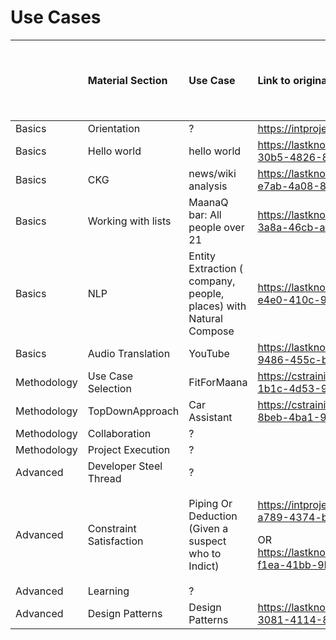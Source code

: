 # Use Cases

<table>
  <thead>
    <tr>
      <th style="text-align:left"></th>
      <th style="text-align:left">Material Section</th>
      <th style="text-align:left">Use Case</th>
      <th style="text-align:left">Link to original workspace</th>
      <th style="text-align:left">Does it need to be recreated on cstraining</th>
    </tr>
  </thead>
  <tbody>
    <tr>
      <td style="text-align:left">Basics</td>
      <td style="text-align:left">Orientation</td>
      <td style="text-align:left">?</td>
      <td style="text-align:left"><a href="https://intprojectsdev01.knowledge.maana.io/login">https://intprojectsdev01.knowledge.maana.io/login</a>
      </td>
      <td style="text-align:left">no</td>
    </tr>
    <tr>
      <td style="text-align:left">Basics</td>
      <td style="text-align:left">Hello world</td>
      <td style="text-align:left">hello world</td>
      <td style="text-align:left"><a href="https://lastknowngood.knowledge.maana.io/workspace/4b67f284-30b5-4826-8937-3573b405788d">https://lastknowngood.knowledge.maana.io/workspace/4b67f284-30b5-4826-8937-3573b405788d</a>
      </td>
      <td style="text-align:left">yes</td>
    </tr>
    <tr>
      <td style="text-align:left">Basics</td>
      <td style="text-align:left">CKG</td>
      <td style="text-align:left">news/wiki analysis</td>
      <td style="text-align:left"><a href="https://lastknowngood.knowledge.maana.io/workspace/f3a0dae1-e7ab-4a08-8511-8f24bc6e6974">https://lastknowngood.knowledge.maana.io/workspace/f3a0dae1-e7ab-4a08-8511-8f24bc6e6974</a>
      </td>
      <td style="text-align:left">yes</td>
    </tr>
    <tr>
      <td style="text-align:left">Basics</td>
      <td style="text-align:left">Working with lists</td>
      <td style="text-align:left">MaanaQ bar: All people over 21</td>
      <td style="text-align:left"><a href="https://lastknowngood.knowledge.maana.io/workspace/d5a3e4bd-3a8a-46cb-a06e-a96539cc6359">https://lastknowngood.knowledge.maana.io/workspace/d5a3e4bd-3a8a-46cb-a06e-a96539cc6359</a>
      </td>
      <td style="text-align:left">yes</td>
    </tr>
    <tr>
      <td style="text-align:left">Basics</td>
      <td style="text-align:left">NLP</td>
      <td style="text-align:left">Entity Extraction ( company, people, places) with Natural Compose</td>
      <td
      style="text-align:left"><a href="https://lastknowngood.knowledge.maana.io/workspace/45458995-e4e0-410c-915f-dacb1f155357">https://lastknowngood.knowledge.maana.io/workspace/45458995-e4e0-410c-915f-dacb1f155357</a>
        </td>
        <td style="text-align:left">no</td>
    </tr>
    <tr>
      <td style="text-align:left">Basics</td>
      <td style="text-align:left">Audio Translation</td>
      <td style="text-align:left">YouTube</td>
      <td style="text-align:left"><a href="https://lastknowngood.knowledge.maana.io/workspace/37ae5256-9486-455c-b4a9-a4d76784a5ad">https://lastknowngood.knowledge.maana.io/workspace/37ae5256-9486-455c-b4a9-a4d76784a5ad</a>
      </td>
      <td style="text-align:left">no</td>
    </tr>
    <tr>
      <td style="text-align:left">Methodology</td>
      <td style="text-align:left">Use Case Selection</td>
      <td style="text-align:left">FitForMaana</td>
      <td style="text-align:left"><a href="https://cstraining01.knowledge.maana.io/workspace/590b64de-1b1c-4d53-90ee-58a088115fa7">https://cstraining01.knowledge.maana.io/workspace/590b64de-1b1c-4d53-90ee-58a088115fa7</a>
      </td>
      <td style="text-align:left">no</td>
    </tr>
    <tr>
      <td style="text-align:left">Methodology</td>
      <td style="text-align:left">TopDownApproach</td>
      <td style="text-align:left">Car Assistant</td>
      <td style="text-align:left"><a href="https://cstraining01.knowledge.maana.io/workspace/1065fc6b-8beb-4ba1-9b24-0c03b7825cfd">https://cstraining01.knowledge.maana.io/workspace/1065fc6b-8beb-4ba1-9b24-0c03b7825cfd</a>
      </td>
      <td style="text-align:left">no</td>
    </tr>
    <tr>
      <td style="text-align:left">Methodology</td>
      <td style="text-align:left">Collaboration</td>
      <td style="text-align:left">?</td>
      <td style="text-align:left"></td>
      <td style="text-align:left"></td>
    </tr>
    <tr>
      <td style="text-align:left">Methodology</td>
      <td style="text-align:left">Project Execution</td>
      <td style="text-align:left">?</td>
      <td style="text-align:left"></td>
      <td style="text-align:left"></td>
    </tr>
    <tr>
      <td style="text-align:left">Advanced</td>
      <td style="text-align:left">Developer Steel Thread</td>
      <td style="text-align:left">?</td>
      <td style="text-align:left"></td>
      <td style="text-align:left"></td>
    </tr>
    <tr>
      <td style="text-align:left">Advanced</td>
      <td style="text-align:left">Constraint Satisfaction</td>
      <td style="text-align:left">Piping Or Deduction (Given a suspect who to Indict)</td>
      <td style="text-align:left">
        <p><a href="https://intprojectsdev01.knowledge.maana.io/workspace/f11b90f3-a789-4374-b4f9-4ee66133456e">https://intprojectsdev01.knowledge.maana.io/workspace/f11b90f3-a789-4374-b4f9-4ee66133456e</a> 
        </p>
        <p>OR <a href="https://lastknowngood.knowledge.maana.io/workspace/68a6ac48-f1ea-41bb-9ba5-6fbccb795ff2">https://lastknowngood.knowledge.maana.io/workspace/68a6ac48-f1ea-41bb-9ba5-6fbccb795ff2</a>
        </p>
      </td>
      <td style="text-align:left">yes</td>
    </tr>
    <tr>
      <td style="text-align:left">Advanced</td>
      <td style="text-align:left">Learning</td>
      <td style="text-align:left">?</td>
      <td style="text-align:left"></td>
      <td style="text-align:left"></td>
    </tr>
    <tr>
      <td style="text-align:left">Advanced</td>
      <td style="text-align:left">Design Patterns</td>
      <td style="text-align:left">Design Patterns</td>
      <td style="text-align:left"><a href="https://lastknowngood.knowledge.maana.io/workspace/846810b0-3081-4114-8e35-80604ea63635">https://lastknowngood.knowledge.maana.io/workspace/846810b0-3081-4114-8e35-80604ea63635</a>
      </td>
      <td style="text-align:left">yes</td>
    </tr>
  </tbody>
</table>

